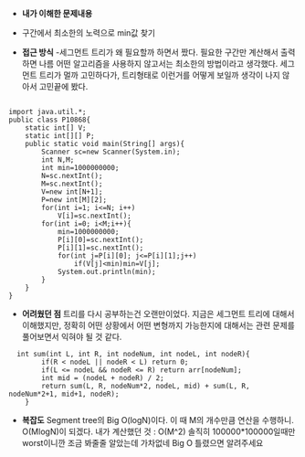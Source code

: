- **내가 이해한 문제내용**
 - 구간에서 최소한의 노력으로 min값 찾기


- **접근 방식**
-세그먼트 트리가 왜 필요할까 하면서 짰다.
  필요한 구간만 계산해서 출력하면 나름 어떤 알고리즘을 사용하지 않고서는 최소한의 방법이라고 생각했다.
  세그먼트 트리가 멀까 고민하다가, 트리형태로 이런거를 어떻게 보일까 생각이 나지 않아서 고민끝에 봤다.
  
```

import java.util.*;
public class P10868{
	static int[] V;
	static int[][] P;
	public static void main(String[] args){
		Scanner sc=new Scanner(System.in);
		int N,M;
		int min=1000000000;
		N=sc.nextInt();
		M=sc.nextInt();
		V=new int[N+1];
		P=new int[M][2];
		for(int i=1; i<=N; i++)
			V[i]=sc.nextInt();
		for(int i=0; i<M;i++){
			min=1000000000;
			P[i][0]=sc.nextInt();
			P[i][1]=sc.nextInt();
			for(int j=P[i][0]; j<=P[i][1];j++)
				if(V[j]<min)min=V[j];
			System.out.println(min);	
		}
	}
}
```

- **어려웠던 점**
트리를 다시 공부하는건 오랜만이었다. 지금은 세그먼트 트리에 대해서 이해했지만, 정확히 어떤 상황에서 어떤 변형까지
가능한지에 대해서는 관련 문제를 풀어보면서 익혀야 될 것 같다.
```
  int sum(int L, int R, int nodeNum, int nodeL, int nodeR){
        if(R < nodeL || nodeR < L) return 0;
        if(L <= nodeL && nodeR <= R) return arr[nodeNum];
        int mid = (nodeL + nodeR) / 2;
        return sum(L, R, nodeNum*2, nodeL, mid) + sum(L, R, nodeNum*2+1, mid+1, nodeR);
    }
```

- **복잡도**
Segment tree의 Big O(logN)이다. 이 때 M의 개수만큼 연산을 수행하니. O(MlogN)이 되겠다.
내가 계산했던 것 : O(M^2) 솔직히 100000*100000일때만 worst이니깐 조금 봐줄줄 알았는데 가차없네
Big O 틀렸으면 알려주세요
